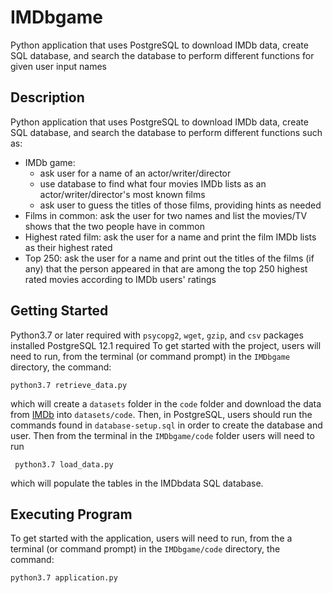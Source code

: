 # IMDbgame

   Python application that uses PostgreSQL to download IMDb data, create SQL database,
and search the database to perform different functions for given user input names

## Description
Python application that uses PostgreSQL to download IMDb data, create SQL database,
and search the database to perform different functions such as:
- IMDb game:
   - ask user for a name of an actor/writer/director
   - use database to find what four movies IMDb lists as an actor/writer/director's most known films
   - ask user to guess the titles of those films, providing hints as needed
 - Films in common: ask the user for two names and list the movies/TV shows that the two people have in common
 - Highest rated film: ask the user for a name and print the film IMDb lists as their highest rated
 - Top 250: ask the user for a name and print out the titles of the films (if any) that the person appeared in that are among the top 250 highest rated movies according to IMDb users' ratings
## Getting Started
 Python3.7 or later required with `psycopg2`, `wget`, `gzip`, and `csv` packages installed
 PostgreSQL 12.1 required
 To get started with the project, users will need to run, from the terminal (or command prompt) in the `IMDbgame` directory, the command:
  ```
  python3.7 retrieve_data.py
  ```
 which will create a `datasets` folder in the `code` folder and download the data from [IMDb](https://www.imdb.com/interfaces/) into `datasets/code`.
 Then, in PostgreSQL, users should run the commands found in `database-setup.sql` in order to create the database and user.
 Then from the terminal in the `IMDbgame/code` folder users will need to run
 ```
  python3.7 load_data.py
 ```
 which will populate the tables in the IMDbdata SQL database.

## Executing Program
 To get started with the application, users will need to run, from the a terminal (or command prompt) in the `IMDbgame/code` directory, the command:
  ```
  python3.7 application.py
  ```
